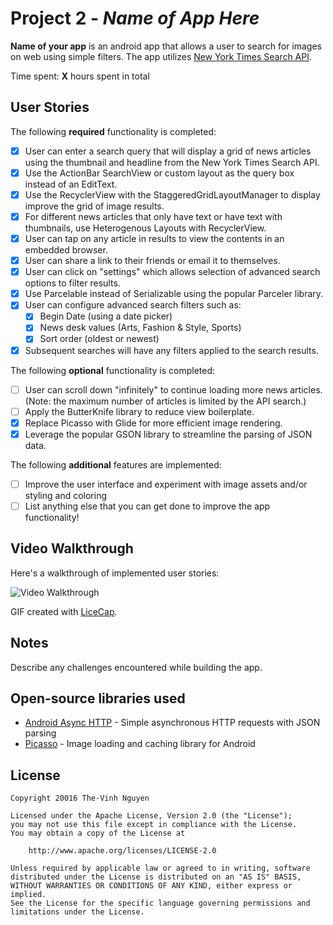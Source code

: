 # Project 2 - *Name of App Here*

**Name of your app** is an android app that allows a user to search for images on web using simple filters. The app utilizes [New York Times Search API](http://developer.nytimes.com/docs/read/article_search_api_v2).

Time spent: **X** hours spent in total

## User Stories

The following **required** functionality is completed:

* [x] User can enter a search query that will display a grid of news articles using the thumbnail and headline from the New York Times Search API. 
* [x] Use the ActionBar SearchView or custom layout as the query box instead of an EditText.
* [x] Use the RecyclerView with the StaggeredGridLayoutManager to display improve the grid of image results.
* [x] For different news articles that only have text or have text with thumbnails, use Heterogenous Layouts with RecyclerView.
* [x] User can tap on any article in results to view the contents in an embedded browser.
* [x] User can share a link to their friends or email it to themselves.
* [x] User can click on "settings" which allows selection of advanced search options to filter results.
* [x] Use Parcelable instead of Serializable using the popular Parceler library. 
* [x] User can configure advanced search filters such as: 
  * [x] Begin Date (using a date picker)
  * [x] News desk values (Arts, Fashion & Style, Sports)
  * [x] Sort order (oldest or newest)
* [x] Subsequent searches will have any filters applied to the search results.	

The following **optional** functionality is completed:

* [ ] User can scroll down "infinitely" to continue loading more news articles. (Note: the maximum number of articles is limited by the API search.)
* [ ] Apply the ButterKnife library to reduce view boilerplate.
* [x] Replace Picasso with Glide for more efficient image rendering.
* [x] Leverage the popular GSON library to streamline the parsing of JSON data.

The following **additional** features are implemented:

* [ ] Improve the user interface and experiment with image assets and/or styling and coloring
* [ ] List anything else that you can get done to improve the app functionality!

## Video Walkthrough

Here's a walkthrough of implemented user stories:

![Video Walkthrough](http://i.imgur.com/link/to/your/gif/file.gif)

GIF created with [LiceCap](http://www.cockos.com/licecap/).

## Notes

Describe any challenges encountered while building the app.

## Open-source libraries used

- [Android Async HTTP](https://github.com/loopj/android-async-http) - Simple asynchronous HTTP requests with JSON parsing
- [Picasso](http://square.github.io/picasso/) - Image loading and caching library for Android

## License

    Copyright 20016 The-Vinh Nguyen

    Licensed under the Apache License, Version 2.0 (the "License");
    you may not use this file except in compliance with the License.
    You may obtain a copy of the License at

        http://www.apache.org/licenses/LICENSE-2.0

    Unless required by applicable law or agreed to in writing, software
    distributed under the License is distributed on an "AS IS" BASIS,
    WITHOUT WARRANTIES OR CONDITIONS OF ANY KIND, either express or implied.
    See the License for the specific language governing permissions and
    limitations under the License.
